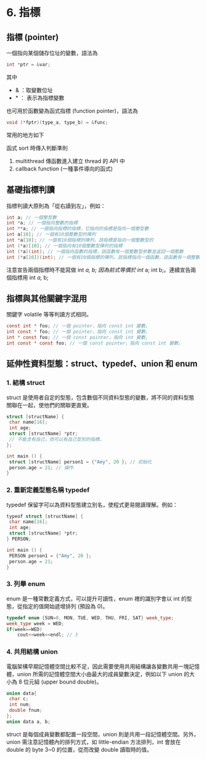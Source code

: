 # 6. 指標

## 指標 \(pointer\)

一個指向某個儲存位址的變數，語法為

```c
int *ptr = &var;
```

 其中

* & ：取變數位址
* \*  ： 表示為指標變數

  
也可用於函數變為函式指標 \(function pointer\)，語法為

```c
void (*fptr)(type_a, type_b) = &func;
```

 常用的地方如下

函式 sort 時傳入判斷準則

1. multithread 傳函數進入建立 thread 的 API 中
2. callback function \(一種事件導向的函式\)

## **基礎指標判讀**

指標判讀大原則為「從右讀到左」，例如：

```c
int a; // 一個整型數
int *a; // 一個指向整數的指標
int **a; // 一個指向指標的指標，它指向的指標是指向一個整型數
int a[10]; // 一個有10個整數型的陣列
int *a[10]; // 一個有10個指標的陣列，該指標是指向一個整數型的
int (*a)[10]; // 一個指向有10個整數型陣列的指標
int (*a)(int); // 一個指向函數的指標，該函數有一個整數型參數並返回一個整數
int (*a[10])(int); // 一個有10個指標的陣列，該指標指向一個函數，該函數有一個整數型參數並返回一個整數
```

注意宣告兩個指標時不能寫做 int _a, b; 因為前式等價於 int_ a; int b;。連續宣告兩個指標用 int _a,_ b;

## **指標與其他關鍵字混用**

關鍵字 volatile 等等判讀方式相同。

```c
const int * foo; // 一個 pointer，指向 const int 變數。
int const * foo; // 一個 pointer，指向 const int 變數。
int * const foo; // 一個 const pointer，指向 int 變數。
int const * const foo; // 一個 const pointer，指向 const int 變數。
```

## 延伸性資料型態：struct、typedef、union 和 enum

### **1. 結構 struct**

struct 是使用者自定的型態，包含數個不同資料型態的變數，將不同的資料型態關聯在一起，使他們的關聯更直覺。

```cpp
struct [structName] {
 char name[16]; 
 int age;
 struct [structName] *ptr;  
 // 不能含有自己，但可以有自己型別的指標。
};

int main () {
 struct [structName] person1 = {"Amy", 20 }; // 初始化
 person.age = 21; // 操作
}
```

### **2. 重新定義型態名稱 typedef**

typedef 保留字可以為資料型態建立別名，使程式更易閱讀理解。例如：

```cpp
typeof struct [structName] {
 char name[16];
 int age;
 struct [structName] *ptr;
} PERSON;

int main () {
 PERSON person1 = {"Amy", 20 };
 person.age = 21;
}
```

### **3. 列舉 enum**

enum 是一種常數定義方式，可以提升可讀性，enum 裡的識別字會以 int 的型態，從指定的值開始遞增排列 \(預設為 0\)。

```cpp
typedef enum {SUN=0, MON, TUE, WED, THU, FRI, SAT} week_type;
week_type week = WED;
if(week==WED)
    cout<<week<<endl; // 3
```

### **4. 共用結構 union**

  
電腦架構早期記憶體空間比較不足，因此需要使用共用結構讓各變數共用一塊記憶體，union 所需的記憶體空間大小由最大的成員變數決定，例如以下 union 的大小為 8 位元組 \(upper bound double\)。

```cpp
union data{
 char c;
 int num;
 double fnum;
};
union data a, b;
```

  
struct 是每個成員變數都配置一段空間，union 則是共用一段記憶體空間。另外，union 需注意記憶體內的排列方式，如 little-endian 方法排列，int 會放在 double 的 byte 3~0 的位置，從而改變 double 讀取時的值。  


## 

